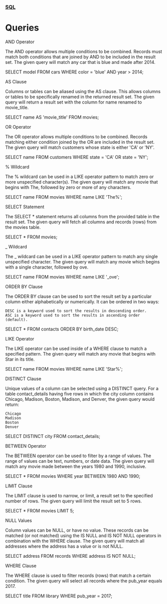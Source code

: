 ### [SQL](../README.md)
# Queries

AND Operator

The AND operator allows multiple conditions to be combined. Records must match both conditions that are joined by AND to be included in the result set. The given query will match any car that is blue and made after 2014.

SELECT model 
FROM cars 
WHERE color = 'blue' 
  AND year > 2014;

AS Clause

Columns or tables can be aliased using the AS clause. This allows columns or tables to be specifically renamed in the returned result set. The given query will return a result set with the column for name renamed to movie_title.

SELECT name AS 'movie_title'
FROM movies;

OR Operator

The OR operator allows multiple conditions to be combined. Records matching either condition joined by the OR are included in the result set. The given query will match customers whose state is either 'CA' or 'NY'.

SELECT name
FROM customers 
WHERE state = 'CA' 
   OR state = 'NY';

% Wildcard

The % wildcard can be used in a LIKE operator pattern to match zero or more unspecified character(s). The given query will match any movie that begins with The, followed by zero or more of any characters.

SELECT name
FROM movies
WHERE name LIKE 'The%';

SELECT Statement

The SELECT * statement returns all columns from the provided table in the result set. The given query will fetch all columns and records (rows) from the movies table.

SELECT *
FROM movies;

_ Wildcard

The _ wildcard can be used in a LIKE operator pattern to match any single unspecified character. The given query will match any movie which begins with a single character, followed by ove.

SELECT name
FROM movies
WHERE name LIKE '_ove';

ORDER BY Clause

The ORDER BY clause can be used to sort the result set by a particular column either alphabetically or numerically. It can be ordered in two ways:

    DESC is a keyword used to sort the results in descending order.
    ASC is a keyword used to sort the results in ascending order (default).

SELECT *
FROM contacts
ORDER BY birth_date DESC;

LIKE Operator

The LIKE operator can be used inside of a WHERE clause to match a specified pattern. The given query will match any movie that begins with Star in its title.

SELECT name
FROM movies
WHERE name LIKE 'Star%';

DISTINCT Clause

Unique values of a column can be selected using a DISTINCT query. For a table contact_details having five rows in which the city column contains Chicago, Madison, Boston, Madison, and Denver, the given query would return:

    Chicago
    Madison
    Boston
    Denver

SELECT DISTINCT city
FROM contact_details;

BETWEEN Operator

The BETWEEN operator can be used to filter by a range of values. The range of values can be text, numbers, or date data. The given query will match any movie made between the years 1980 and 1990, inclusive.

SELECT *
FROM movies
WHERE year BETWEEN 1980 AND 1990;

LIMIT Clause

The LIMIT clause is used to narrow, or limit, a result set to the specified number of rows. The given query will limit the result set to 5 rows.

SELECT *
FROM movies
LIMIT 5;

NULL Values

Column values can be NULL, or have no value. These records can be matched (or not matched) using the IS NULL and IS NOT NULL operators in combination with the WHERE clause. The given query will match all addresses where the address has a value or is not NULL.

SELECT address
FROM records
WHERE address IS NOT NULL;

WHERE Clause

The WHERE clause is used to filter records (rows) that match a certain condition. The given query will select all records where the pub_year equals 2017.

SELECT title
FROM library
WHERE pub_year = 2017;

